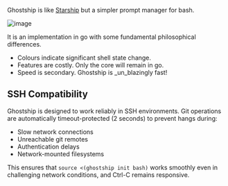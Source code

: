 Ghostship is like [Starship](https://starship.rs/) but a simpler prompt manager for bash.

![image](https://github.com/user-attachments/assets/88c5b78b-9ca0-4c79-95bf-6b706909d75e)

It is an implementation in go with some fundamental philosophical differences.

- Colours indicate significant shell state change.
- Features are costly. Only the core will remain in go.
- Speed is secondary. Ghostship is _un_blazingly fast!

## SSH Compatibility

Ghostship is designed to work reliably in SSH environments. Git operations are automatically timeout-protected (2 seconds) to prevent hangs during:

- Slow network connections
- Unreachable git remotes
- Authentication delays
- Network-mounted filesystems

This ensures that `source <(ghostship init bash)` works smoothly even in challenging network conditions, and Ctrl-C remains responsive.
